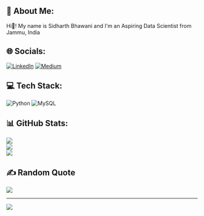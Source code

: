 ## 💫 About Me:
Hi👋! My name is Sidharth Bhawani and I'm an Aspiring Data Scientist from Jammu, India


## 🌐 Socials:
[![LinkedIn](https://img.shields.io/badge/LinkedIn-%230077B5.svg?logo=linkedin&logoColor=white)](https://linkedin.com/in/sidharth-bhawani-abb9211b9) [![Medium](https://img.shields.io/badge/Medium-12100E?logo=medium&logoColor=white)](https://medium.com/@@sidharthbhawani19) 

## 💻 Tech Stack:
![Python](https://img.shields.io/badge/python-3670A0?style=for-the-badge&logo=python&logoColor=ffdd54) ![MySQL](https://img.shields.io/badge/mysql-%2300f.svg?style=for-the-badge&logo=mysql&logoColor=white)
## 📊 GitHub Stats:
![](https://github-readme-stats.vercel.app/api?username=sidbhawani19&theme=radical&hide_border=false&include_all_commits=true&count_private=false)<br/>
![](https://github-readme-streak-stats.herokuapp.com/?user=sidbhawani19&theme=radical&hide_border=false)<br/>
![](https://github-readme-stats.vercel.app/api/top-langs/?username=sidbhawani19&theme=radical&hide_border=false&include_all_commits=true&count_private=false&layout=compact)

## ✍️ Random Quote
![](https://quotes-github-readme.vercel.app/api?type=horizontal&theme=radical)

---
[![](https://visitcount.itsvg.in/api?id=sidbhawani19&icon=5&color=0)](https://visitcount.itsvg.in)

<!-- Proudly created with GPRM ( https://gprm.itsvg.in ) -->
